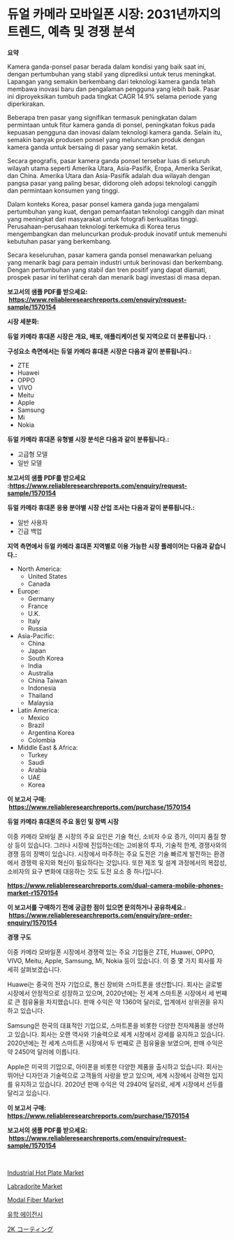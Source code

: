 <p><h1>듀얼 카메라 모바일폰 시장: 2031년까지의 트렌드, 예측 및 경쟁 분석</h1></p><p><strong>요약</strong></p>
<p><p>Kamera ganda-ponsel pasar berada dalam kondisi yang baik saat ini, dengan pertumbuhan yang stabil yang diprediksi untuk terus meningkat. Lapangan yang semakin berkembang dari teknologi kamera ganda telah membawa inovasi baru dan pengalaman pengguna yang lebih baik. Pasar ini diproyeksikan tumbuh pada tingkat CAGR 14.9% selama periode yang diperkirakan.</p><p>Beberapa tren pasar yang signifikan termasuk peningkatan dalam permintaan untuk fitur kamera ganda di ponsel, peningkatan fokus pada kepuasan pengguna dan inovasi dalam teknologi kamera ganda. Selain itu, semakin banyak produsen ponsel yang meluncurkan produk dengan kamera ganda untuk bersaing di pasar yang semakin ketat.</p><p>Secara geografis, pasar kamera ganda ponsel tersebar luas di seluruh wilayah utama seperti Amerika Utara, Asia-Pasifik, Eropa, Amerika Serikat, dan China. Amerika Utara dan Asia-Pasifik adalah dua wilayah dengan pangsa pasar yang paling besar, didorong oleh adopsi teknologi canggih dan permintaan konsumen yang tinggi.</p><p>Dalam konteks Korea, pasar ponsel kamera ganda juga mengalami pertumbuhan yang kuat, dengan pemanfaatan teknologi canggih dan minat yang meningkat dari masyarakat untuk fotografi berkualitas tinggi. Perusahaan-perusahaan teknologi terkemuka di Korea terus mengembangkan dan meluncurkan produk-produk inovatif untuk memenuhi kebutuhan pasar yang berkembang.</p><p>Secara keseluruhan, pasar kamera ganda ponsel menawarkan peluang yang menarik bagi para pemain industri untuk berinovasi dan berkembang. Dengan pertumbuhan yang stabil dan tren positif yang dapat diamati, prospek pasar ini terlihat cerah dan menarik bagi investasi di masa depan.</p></p>
<p><strong>보고서의 샘플 PDF를 받으세요: &nbsp;<a href="https://www.reliableresearchreports.com/enquiry/request-sample/1570154">https://www.reliableresearchreports.com/enquiry/request-sample/1570154</a></strong></p>
<p><strong>시장 세분화:</strong></p>
<p><strong> 듀얼 카메라 휴대폰 시장은 개요, 배포, 애플리케이션 및 지역으로 더 분류됩니다. :</strong></p>
<p><strong>구성요소 측면에서는 듀얼 카메라 휴대폰 시장은 다음과 같이 분류됩니다.:</strong></p>
<p><ul><li>ZTE</li><li>Huawei</li><li>OPPO</li><li>VIVO</li><li>Meitu</li><li>Apple</li><li>Samsung</li><li>Mi</li><li>Nokia</li></ul></p>
<p><strong> 듀얼 카메라 휴대폰 유형별 시장 분석은 다음과 같이 분류됩니다.:</strong></p>
<p><ul><li>고급형 모델</li><li>일반 모델</li></ul></p>
<p><strong>보고서의 샘플 PDF를 받으세요 :<a href="https://www.reliableresearchreports.com/enquiry/request-sample/1570154">https://www.reliableresearchreports.com/enquiry/request-sample/1570154</a></strong></p>
<p><strong> 듀얼 카메라 휴대폰 응용 분야별 시장 산업 조사는 다음과 같이 분류됩니다.:</strong></p>
<p><ul><li>일반 사용자</li><li>긴급 백업</li></ul></p>
<p><strong>지역 측면에서 듀얼 카메라 휴대폰 지역별로 이용 가능한 시장 플레이어는 다음과 같습니다.:</strong></p>
<p><ul>
    <li>
        North America:
        <ul>
            <li>United States</li>
            <li>Canada</li>
        </ul>
    </li>
    <li>
        Europe:
        <ul>
            <li>Germany</li>
            <li>France</li>
            <li>U.K.</li>
            <li>Italy</li>
            <li>Russia</li>
        </ul>
    </li>
    <li>
        Asia-Pacific:
        <ul>
            <li>China</li>
            <li>Japan</li>
            <li>South Korea</li>
            <li>India</li>
            <li>Australia</li>
            <li>China Taiwan</li>
            <li>Indonesia</li>
            <li>Thailand</li>
            <li>Malaysia</li>
        </ul>
    </li>
    <li>
        Latin America:
        <ul>
            <li>Mexico</li>
            <li>Brazil</li>
            <li>Argentina Korea</li>
            <li>Colombia</li>
        </ul>
    </li>
    <li>
        Middle East & Africa:
        <ul>
            <li>Turkey</li>
            <li>Saudi</li>
            <li>Arabia</li>
            <li>UAE</li>
            <li>Korea</li>
        </ul>
    </li>
    </ul></p>
<p><strong>이 보고서 구매: &nbsp;<a href="https://www.reliableresearchreports.com/purchase/1570154">https://www.reliableresearchreports.com/purchase/1570154</a></strong></p>
<p><strong>듀얼 카메라 휴대폰의 주요 동인 및 장벽 시장</strong></p>
<p><p>이중 카메라 모바일 폰 시장의 주요 요인은 기술 혁신, 소비자 수요 증가, 이미지 품질 향상 등이 있습니다. 그러나 시장에 진입하는데는 고비용의 투자, 기술적 한계, 경쟁사와의 경쟁 등의 장벽이 있습니다. 시장에서 마주하는 주요 도전은 기술 빠르게 발전하는 환경에서 경쟁력 유지와 혁신이 필요하다는 것입니다. 또한 제조 및 설계 과정에서의 복잡성, 소비자의 요구 변화에 대응하는 것도 도전 요소 중 하나입니다.</p></p>
<p><strong><a href="https://www.reliableresearchreports.com/dual-camera-mobile-phones-market-r1570154">https://www.reliableresearchreports.com/dual-camera-mobile-phones-market-r1570154</a></strong></p>
<p><strong>이 보고서를 구매하기 전에 궁금한 점이 있으면 문의하거나 공유하세요.: &nbsp;<a href="https://www.reliableresearchreports.com/enquiry/pre-order-enquiry/1570154">https://www.reliableresearchreports.com/enquiry/pre-order-enquiry/1570154</a></strong></p>
<p><strong>경쟁 구도</strong></p>
<p><p>이중 카메라 모바일폰 시장에서 경쟁력 있는 주요 기업들은 ZTE, Huawei, OPPO, VIVO, Meitu, Apple, Samsung, Mi, Nokia 등이 있습니다. 이 중 몇 가지 회사를 자세히 살펴보겠습니다.</p><p>Huawei는 중국의 전자 기업으로, 통신 장비와 스마트폰을 생산합니다. 회사는 글로벌 시장에서 안정적으로 성장하고 있으며, 2020년에는 전 세계 스마트폰 시장에서 세 번째로 큰 점유율을 차지했습니다. 판매 수익은 약 1360억 달러로, 업계에서 상위권을 유지하고 있습니다.</p><p>Samsung은 한국의 대표적인 기업으로, 스마트폰을 비롯한 다양한 전자제품을 생산하고 있습니다. 회사는 오랜 역사와 기술력으로 세계 시장에서 강세를 유지하고 있습니다. 2020년에는 전 세계 스마트폰 시장에서 두 번째로 큰 점유율을 보였으며, 판매 수익은 약 2450억 달러에 이릅니다.</p><p>Apple은 미국의 기업으로, 아이폰을 비롯한 다양한 제품을 출시하고 있습니다. 회사는 뛰어난 디자인과 기술력으로 고객들의 사랑을 받고 있으며, 세계 시장에서 강력한 입지를 유지하고 있습니다. 2020년 판매 수익은 약 2940억 달러로, 세계 시장에서 선두를 달리고 있습니다.</p></p>
<p><strong>이 보고서 구매: &nbsp; <a href="https://www.reliableresearchreports.com/purchase/1570154">https://www.reliableresearchreports.com/purchase/1570154</a></strong></p>
<p><strong>보고서의 샘플 PDF를 받으세요: &nbsp;<a href="https://www.reliableresearchreports.com/enquiry/request-sample/1570154">https://www.reliableresearchreports.com/enquiry/request-sample/1570154</a></strong><strong></strong></p>
<p>&nbsp;</p>
<p><p><a href="https://github.com/lylyparadise/Market-Research-Report-List-2/blob/main/industrial-hot-plate-market.md">Industrial Hot Plate Market</a></p><p><a href="https://issuu.com/reportprime-2/docs/labradorite-market-size-2030.pptx">Labradorite Market</a></p><p><a href="https://issuu.com/reportprime-2/docs/modal-fiber-market-size-2030.pptx">Modal Fiber Market</a></p><p><a href="https://github.com/vsap75a286l/Market-Research-Report-List-1/blob/main/159197128075.md">유학 에이전시</a></p><p><a href="https://github.com/bevdtkn4419963/Market-Research-Report-List-1/blob/main/500981030669.md">2K コーティング</a></p></p>